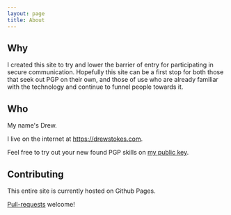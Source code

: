 ```yaml
---
layout: page
title: About
---
```

## Why
I created this site to try and lower the barrier of entry for participating
in secure communication. Hopefully this site can be a first stop for both
those that seek out PGP on their own, and those of use who are already familiar
with the technology and continue to funnel people towards it.

## Who
My name's Drew.

I live on the internet at <a target="_blank" href="https://drewstokes.com">https://drewstokes.com</a>.

Feel free to try out your new found PGP skills on <a target="_blank" href="https://keybase.io/dstokes">my public key</a>.

## Contributing
This entire site is currently hosted on Github Pages.

<a target="_blank" href="https://github.com/dstokes/pgp-site">Pull-requests</a> welcome!
